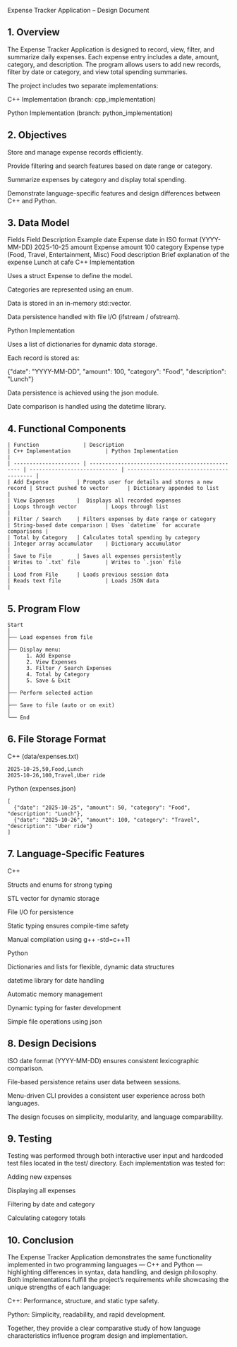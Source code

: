 Expense Tracker Application – Design Document
## 1. Overview

The Expense Tracker Application is designed to record, view, filter, and summarize daily expenses.
Each expense entry includes a date, amount, category, and description.
The program allows users to add new records, filter by date or category, and view total spending summaries.

The project includes two separate implementations:

C++ Implementation (branch: cpp_implementation)

Python Implementation (branch: python_implementation)

## 2. Objectives

Store and manage expense records efficiently.

Provide filtering and search features based on date range or category.

Summarize expenses by category and display total spending.

Demonstrate language-specific features and design differences between C++ and Python.

## 3. Data Model
Fields
Field	Description	Example
date	Expense date in ISO format (YYYY-MM-DD)	2025-10-25
amount	Expense amount	100
category	Expense type (Food, Travel, Entertainment, Misc)	Food
description	Brief explanation of the expense	Lunch at cafe
C++ Implementation

Uses a struct Expense to define the model.

Categories are represented using an enum.

Data is stored in an in-memory std::vector<Expense>.

Data persistence handled with file I/O (ifstream / ofstream).

Python Implementation

Uses a list of dictionaries for dynamic data storage.

Each record is stored as:

{"date": "YYYY-MM-DD", "amount": 100, "category": "Food", "description": "Lunch"}


Data persistence is achieved using the json module.

Date comparison is handled using the datetime library.

## 4. Functional Components
```
| Function              | Description                                      | C++ Implementation           | Python Implementation                    |
| --------------------- | ------------------------------------------------ | ---------------------------- | ---------------------------------------- |
| Add Expense         | Prompts user for details and stores a new record | Struct pushed to vector      | Dictionary appended to list              |
| View Expenses       |  Displays all recorded expenses                   | Loops through vector         | Loops through list                       |
| Filter / Search     | Filters expenses by date range or category       | String-based date comparison | Uses `datetime` for accurate comparisons |
| Total by Category   | Calculates total spending by category            | Integer array accumulator    | Dictionary accumulator                   |
| Save to File        | Saves all expenses persistently                  | Writes to `.txt` file        | Writes to `.json` file                   |
| Load from File      | Loads previous session data                      | Reads text file              | Loads JSON data                          |
```
## 5. Program Flow
```
Start
│
├── Load expenses from file
│
├── Display menu:
│     1. Add Expense
│     2. View Expenses
│     3. Filter / Search Expenses
│     4. Total by Category
│     5. Save & Exit
│
├── Perform selected action
│
├── Save to file (auto or on exit)
│
└── End
```
## 6. File Storage Format
C++ (data/expenses.txt)

```
2025-10-25,50,Food,Lunch
2025-10-26,100,Travel,Uber ride
```
Python (expenses.json)
```
[
  {"date": "2025-10-25", "amount": 50, "category": "Food", "description": "Lunch"},
  {"date": "2025-10-26", "amount": 100, "category": "Travel", "description": "Uber ride"}
]
```

## 7. Language-Specific Features
C++

Structs and enums for strong typing

STL vector for dynamic storage

File I/O for persistence

Static typing ensures compile-time safety

Manual compilation using g++ -std=c++11

Python

Dictionaries and lists for flexible, dynamic data structures

datetime library for date handling

Automatic memory management

Dynamic typing for faster development

Simple file operations using json

## 8. Design Decisions

ISO date format (YYYY-MM-DD) ensures consistent lexicographic comparison.

File-based persistence retains user data between sessions.

Menu-driven CLI provides a consistent user experience across both languages.

The design focuses on simplicity, modularity, and language comparability.

## 9. Testing

Testing was performed through both interactive user input and hardcoded test files located in the test/ directory.
Each implementation was tested for:

Adding new expenses

Displaying all expenses

Filtering by date and category

Calculating category totals

## 10. Conclusion

The Expense Tracker Application demonstrates the same functionality implemented in two programming languages — C++ and Python — highlighting differences in syntax, data handling, and design philosophy.
Both implementations fulfill the project’s requirements while showcasing the unique strengths of each language:

C++: Performance, structure, and static type safety.

Python: Simplicity, readability, and rapid development.

Together, they provide a clear comparative study of how language characteristics influence program design and implementation.
